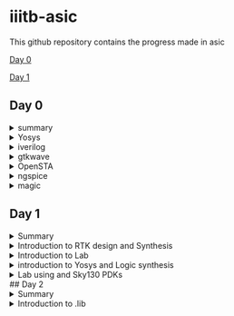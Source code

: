 # iiitb-asic
This github repository contains the progress made in asic 

[Day 0](#day-0)

[Day 1](#day-1)

## Day 0

<details>
 <summary> summary </summary>
  installed and launched the required tools
</details>

<details>
 <summary> Yosys </summary>


 I installed Yosys using the following commands:
```
git clone https://github.com/YosysHQ/yosys.git
cd yosys-master 
sudo apt install make 
sudo apt-get install build-essential clang bison flex \
    libreadline-dev gawk tcl-dev libffi-dev git \
    graphviz xdot pkg-config python3 libboost-system-dev \
    libboost-python-dev libboost-filesystem-dev zlib1g-dev
make 
sudo make install
```
afterinst:

![Screenshot from 2023-08-01 11-24-29](https://github.com/simarthethi/iiitb-asic/assets/140998783/a785f703-c42b-49cf-9224-73cb47949e5a)
</details>

<details>
 <summary> iverilog </summary>


 Installed iverilog using the following command:
  ```bash
sudo apt-get install iverilog
 ```
below is thescreenshot showing iverilog successfully installed
![Screenshot from 2023-08-01 11-25-21](https://github.com/simarthethi/iiitb-asic/assets/140998783/8e2c2866-d51e-4bef-942a-849306bfbce7)
</details>

<details>
 <summary> gtkwave </summary>


 Installed gtkwave using the following command:
  ```bash
sudo apt-get install gtkwave
 ```
Screenshot of gtkwave successfully installed
![Screenshot from 2023-08-01 11-26-05](https://github.com/simarthethi/iiitb-asic/assets/140998783/6aedab78-71dd-4088-b589-54aaeae00841)
</details>

<details>
 <summary> OpenSTA </summary>


 Installed and built OpenSTA (including the needed packages) using the following commands:
 ```bash
sudo apt-get install cmake clang gcctcl swig bison flex
git clone https://github.com/The-OpenROAD-Project/OpenSTA.git
cd OpenSTA
mkdir build
cd build
cmake ..
make
```
screenshot of OpenSTA successfully launched
![Screenshot from 2023-08-01 11-27-24](https://github.com/simarthethi/iiitb-asic/assets/140998783/122a3c8b-8843-422d-a3f3-ccf9c6abc4de)
</details>

<details>
 <summary> ngspice </summary>


 I downloaded the tarball from https://sourceforge.net/projects/ngspice/files/ to a local directory and unpacked it using the following commands:
 ```bash
tar -zxvf ngspice-37.tar.gz
cd ngspice-37
mkdir release
cd release
../configure  --with-x --with-readline=yes --disable-debug
make
sudo make install
 ```
screenshot of ngspice successfully launched

![Screenshot from 2023-08-01 11-29-03](https://github.com/simarthethi/iiitb-asic/assets/140998783/a3cca15a-d8ee-4299-9ea8-8443c02836a4)
</details>

<details>
 <summary> magic </summary>


 Installed magic using the following commands:
  ```bash
sudo apt-get install m4
sudo apt-get install tcsh
sudo apt-get install csh
sudo apt-get install libx11-dev
sudo apt-get install tcl-dev tk-dev
sudo apt-get install libcairo2-dev
sudo apt-get install mesa-common-dev libglu1-mesa-dev
sudo apt-get install libncurses-dev
 ```
screenshot of magic successfully launched
![Screenshot from 2023-08-01 11-28-15](https://github.com/simarthethi/iiitb-asic/assets/140998783/4db4a9e7-6c8e-4e74-a672-0bebaa594885)

![Screenshot from 2023-08-01 11-28-30](https://github.com/simarthethi/iiitb-asic/assets/140998783/9056e4bf-3fd2-4a07-8573-fd258089822e)
</details>


## Day 1

<details>
<summary> Summary </summary>
This section shows how I simulated and synthesized a 2x1 mux using iverilog and yosys respectively. iverilog generates from the RTL design and its testbench a value changing dump file (vcd). gtkwave is the tool used to plot the simulation results of the design. Yosys is a tool which synthesizes RTL designs into a netlist. It is also used to test the synthesized netlist when we provide it with a testbench.

</details>
<details>

<summary> Introduction to RTK design and Synthesis </summary>
**Simulator** : The RTL design is checked for adherence to the spec by simulating the design.
Simulator is the tool used for simulating the design.
** RTL Design **: the RTL Design is the actual verilog code or set of codes which has the intended functionality to meet with the required specifications.
**Testbench**: Testbench is the setup to apply stimulus to the design to check its functionality.

The simulator looks for changes on the input signls. Upon chnages to he input the output is evaluated 

![vsd day_1 simulator](https://github.com/simarthethi/iiitb-asic/assets/140998783/2dcfe72c-25b7-4b2f-8382-0553551bf6b5)

Here **iverilog** is used an open source simulator 
The output of the simulator is a VCD file(Value Change Dump file) which is viewed using **GTKWave** to visualize the waveform

Simulation flow of verilog-
![Screenshot from 2023-08-15 22-45-36](https://github.com/simarthethi/iiitb-asic/assets/140998783/6f142380-b18b-4186-bde1-ccc82de6db1f)
</details>
<details>
<summary> Introduction to Lab </summary>
Under this we will go through how to setup the directory and lab for the course and how to access various files and execute.

**Lab Setup**
The first step under the lab setup is to form a seperate directory for VLSI and gotclone the couse files from https://github.com/kunalg123/sky130RTLDesignAndSynthesisWorkshop.git
```bash
$ cd vsd
$ cd VLSI
$ cd git clone https://github.com/kunalg123/sky130RTLDesignAndSynthesisWorkshop.git
```
Upon the cloning, a new folder with the name sky130RTLDesignAndSynthesisWorkshop is made. 
Under this folder, there will be several folders, such as lib which contains the standard set 
library for sky130 which will be used for the synthesis, verilog_files which contains all the 
source files and testbenches for the experiments to be done.

**Working with iverilog and gtkwave**
Under this, we go over how load files on iverilog and visualise using gtkwave. The terminal is 
opened and the directory is set to the verilog_files, where various source files and their 
respective testbenches are stored. Under this example we will execute the mux using good_mux.v 
and check the functionality using gtkwave to visualise the dumpfile generated. Both the source 
file and testbench are loaded to iverilog.
```bash
$vsd
$ cd VLSI
$ cd sky130RTLDesignAndSynthesisWorkshop
$ cd verilog_files/
$ ls
$ iverilog good_mux.v tb_good_mux.v
$ ./a.out
$ gtkwave tb_good_mux.vcd
```
![vsd day1](https://github.com/simarthethi/iiitb-asic/assets/140998783/ba50c87d-b69c-4cb3-bbf9-e18f3cba145d)
![vsd_day1 libraries](https://github.com/simarthethi/iiitb-asic/assets/140998783/4cf0d6d0-0d06-4f7e-9bdf-a2829e3744ac)
**Waveform on GTKWave**
![vsd day_1 gtk wave](https://github.com/simarthethi/iiitb-asic/assets/140998783/e1c842e3-05f4-4f0f-96cd-e09957e7e9f7)
the waveformon gtkwave is used to check the variations in the output with input.

**MUX code**
To read the code one can use the gvim command and access both the source and testbench
```bash
$ gvim tb_good_mux.v -o good_mux.v
```
**the Source and testbench code**
![Screenshot from 2023-08-13 00-01-25](https://github.com/simarthethi/iiitb-asic/assets/140998783/c50eb689-e502-46ba-b54b-5cc653bea8a0)
</details>
<details>
<summary> introduction to Yosys and Logic synthesis </summary>

The RTL design is the behavioural model of the said specification written in an HDL language. For 
mapping this code to a hardware circuit comes the synthesis. The RTL code is translated to gate 
level using the front end libraries that are .lib files, through synthesis the netlist file is 
derived.

The front end library is also called .lib, which can be explained as a collection for modules for 
the logic gates for the mapping. It contains various types of the same logic gate, such as 2 and 
3 input and gates, and modules for the same gate with different execution speed, which can de 
decided upon the usecase and required specification. The speed of the gates depends the load, 
which for digital circuits are capacitors, thus charging and discharging of capacitors determine 
the speed of the gate, thus the system. For faster speed, we need transistor with more current 
sourcing capacity. Thus the need for wider transistors. But wider transistors enables faster 
processes with the trade off of power and area. Narrow transistors comsumes lesser area and 
power, but comes with bigger delays. Thus the choice of the gate models is made accordingly. The 
time delat should small enough to cover the propogation delay and setup times and at the same
time large enough that it doesn't cause a hold crisis, that is its bigger than the hold time of 
the next gate in process.

One has to guide the synthesizer for the required execution time, ie, the use of faster and slower transistor models while mapping. This is known as constraints.

The synthesizer used under this coursework is Yosys.

Yosys setup flow- 
![Screenshot from 2023-08-15 23-19-06](https://github.com/simarthethi/iiitb-asic/assets/140998783/2c4c6c27-5d4d-4b11-9437-c8543339f9cf)
The design block has the function read_design and .lib has a read_liberty function which reads the design file and .lib 
respectively. The netlist block has the fucntion read_netlist which upon execution generates the netlist file for the 
given design. It is to note design file and netlist file are two different representations for the same given 
specification.

Synthesis verification flow
![Screenshot from 2023-08-15 23-20-39](https://github.com/simarthethi/iiitb-asic/assets/140998783/8371c5eb-7090-4c3a-9e46-d718ae9e3a80)
To verify the synthesis output, we use the iverilog simulator which is given the netlist and testbench as inputs, attain a vcd file, which is visualised using gtkwave. The output on the gtkwave with the netlist file should be the same as in the case of RTL simulation. Since the primary inputs and outputs in case of RTL designs and netlist design remains the same, the same testbench can be used to verify the design.
</details>
<details>
<summary> Lab using and Sky130 PDKs </summary>
Under this section, we go through how to invoke the synthesizer yosys and synthesize the design. For the demonstration, we have taken the synthesis of mux, the good_mux.v file, which we have previously simulated before.

- Step one is to go to the directory for the verilog files and invoke yosys synthesizer.
``` bash
$ cd Documents/ASICs/VLSI/sky130RTLDesignAndSynthesisWorkshop/verilog_files/
$ yosys
```
![Screenshot from 2023-08-15 23-37-45](https://github.com/simarthethi/iiitb-asic/assets/140998783/49e9b91d-13bb-48d7-a31d-151c25a602a6)


- Now we read the .lib using read_liberty and the path is set to the .lib files.
- The behavourial model of mux is read using read_verilog followed by determining the module name to be synthesized.
- The netlist is generated by abc -liberty followed by the path to .lib which specifies what gates are to be linked. Thus the RTL file is converted to netlist.
- The logic being realised can be view using show.
```bash
 read_liberty -lib ~/Documents/ASICs/VLSI/sky130RTLDesignAndSynthesisWorkshop/lib/sky130_fd_sc_hd__tt_025C_1v80.lib
 read_verilog good_mux.v
 synth -top good_mux
 abc -liberty ~/Documents/ASICs/VLSI/sky130RTLDesignAndSynthesisWorkshop/verilog_files/sky130_fd_sc_hd__tt_025C_1v80.lib
 show
```
![vsd day_1 path to lib](https://github.com/simarthethi/iiitb-asic/assets/140998783/34bae7d2-d759-4270-935e-007539eb13a3)
![Screenshot from 2023-08-13 20-55-19](https://github.com/simarthethi/iiitb-asic/assets/140998783/68eb5bab-cc9b-402d-995e-b80974ed5adc)
![vsd day_1 graphical version of logic](https://github.com/simarthethi/iiitb-asic/assets/140998783/98548ea5-3b96-4576-8a48-e091f3980849)

- The netlist file is wriiten using write_verilog followed by the name for the file.
- Gvim edittor is used view the netlist file.
```bash
read_verilog -noattr good_mux_netlist.v
!gvim good_mux_netlist.v
```
![vsd day_1 netlist diagram](https://github.com/simarthethi/iiitb-asic/assets/140998783/b9617e24-c0f7-47ec-9324-36637d712d64)
</details>
## Day 2
<details>
 <summary> Summary </summary>
 I first synthesized a multiple module (made of two submodules) at the multiple module level 
 (both in hierarchical and flattened forms) then at the submodule level. Synthesis at the 
 submodule level is important for two reasons: 1-) when we have multiple instances of same module 
 (we synthesize once and replicate this netlist multiple times and stitch together the replicas 
 to get the multiple module netlist, and 2-) when we want to divide and conquer (in massive 
 designs) so that the tool can generate a portion by portion of the overall netlist and then we 
 can stitch together the netlist portions to get the multiple module netlist. After that, I 
 sumulated the different flop designs using iverilog and gtkwave, then synthesized the designs. 
 Finally, I synthesized 2 designs that were special; their synthesis used optimizations.
</details>
<details>
 <summary> Introduction to .lib </summary>
Under this section, we get a better insight regarding .lib. We have the general overview that it 
stores the models of all the standards cells, various variations and flavours as per the need of 
specification provided. Getting an insight into the .lib file, we start with the file name -

sky130_fd_sc_hd__tt_025C_1v80  
The name sky130 represemts that the library is based on 130nm technology. Under the nomenclature, we define PVT - process, voltage and temperature. Process refers to the variations due to the fabrication, ie. there will variations in the silicon fabricated even by the same machine. There is variation due to the voltage and temperature as well. Silicon is very sensitive to temperature. All these 3 determines how the silicon is going to perform. We aim to design such that silicon works in all the conditions, across various variations. These three are indicated under the name, tt stands for typical process, 25c indicates the temperature - 25C and 1v80 indicates the voltage of 1.80volts. It is to be noted, all the models under the said library are designed for the given PVT parameters.

We open the .lib file using gvim to go through various other informations it provides.
![vsd day_2 walkthrough of lib sky130](https://github.com/simarthethi/iiitb-asic/assets/140998783/983dccad-65ff-4217-b270-0dcd770c8ac3)

- It defines the technology begin used "CMOS" and the delay model as "table_lookup"
- It defines the units for various parameters and quanities, such as, 1ns for time, 1V for voltage, 1mA for current, 1kohm for resistance and 1pF for capacitance.
- It defines the operating conditions as "tt_025C_1v80".

Considering a two input and gate, and compare different two input and gate.
![vsd day_2 comparison btw and gates](https://github.com/simarthethi/iiitb-asic/assets/140998783/e933cdc5-24ab-4748-a94f-6d314459b441)

<details>
<summary> Heirarchial vs Flat Synthesis </summary>
Under this section, we go over what is heirchial synthesis and flat synthesis. For this, we have taken the case of multiple_modul2s.v from verilog files to have a better unstanding.



```bash
simar-thethi@simar-thethi-Inspiron-3542:~/vsd/VLSI/sky130RTLDesignAndSynthesisWorkshop/verilog_files$ multiple_modules.v
```
![vsd day_2 gvimultiple module](https://github.com/simarthethi/iiitb-asic/assets/140998783/f08a2435-b0d5-4196-9413-42419fb33adf)







